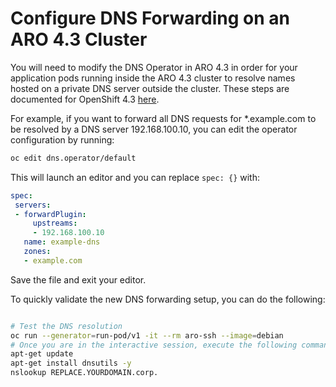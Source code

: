 # Configure DNS Forwarding on an ARO 4.3 Cluster

You will need to modify the DNS Operator in ARO 4.3 in order for your application pods running inside the ARO 4.3 cluster to resolve names hosted on a private DNS server outside the cluster.  These steps are documented for OpenShift 4.3 [here](https://docs.openshift.com/container-platform/4.3/networking/dns-operator.html).

For example, if you want to forward all DNS requests for *.example.com to be resolved by a DNS server 192.168.100.10, you can edit the operator configuration by running:
 
```bash
oc edit dns.operator/default
```
 
This will launch an editor and you can replace `spec: {}` with:
 
 ```yaml
spec:
  servers:
  - forwardPlugin:
      upstreams:
      - 192.168.100.10
    name: example-dns
    zones:
    - example.com
```

Save the file and exit your editor.

To quickly validate the new DNS forwarding setup, you can do the following:

```bash

# Test the DNS resolution
oc run --generator=run-pod/v1 -it --rm aro-ssh --image=debian
# Once you are in the interactive session, execute the following commands (replace the FQDN with yours)
apt-get update
apt-get install dnsutils -y
nslookup REPLACE.YOURDOMAIN.corp.

```
